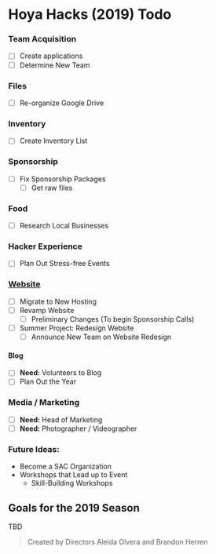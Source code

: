 # Hoya Hacks (2019) Todo

### Team Acquisition
- [ ] Create applications
- [ ] Determine New Team

### Files
- [ ] Re-organize Google Drive

### Inventory
- [ ] Create Inventory List

### Sponsorship
- [ ] Fix Sponsorship Packages
    - [ ] Get raw files

### Food
- [ ] Research Local Businesses

### Hacker Experience
- [ ] Plan Out Stress-free Events

### [Website](web/TODO.md)
- [ ] Migrate to New Hosting
- [ ] Revamp Website
    - [ ] Preliminary Changes (To begin Sponsorship Calls)
- [ ] Summer Project: Redesign Website
    - [ ] Announce New Team on Website Redesign

#### Blog
- [ ] **Need:** Volunteers to Blog
- [ ] Plan Out the Year

### Media / Marketing
- [ ] **Need:** Head of Marketing
- [ ] **Need:** Photographer / Videographer

### Future Ideas:
- Become a SAC Organization
- Workshops that Lead up to Event
    - Skill-Building Workshops

## Goals for the 2019 Season
TBD


> Created by Directors Aleida Olvera and Brandon Herren
